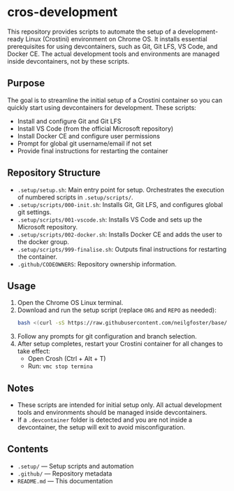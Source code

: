 
# cros-development

This repository provides scripts to automate the setup of a development-ready Linux (Crostini) environment on Chrome OS. It installs essential prerequisites for using devcontainers, such as Git, Git LFS, VS Code, and Docker CE. The actual development tools and environments are managed inside devcontainers, not by these scripts.

## Purpose
The goal is to streamline the initial setup of a Crostini container so you can quickly start using devcontainers for development. These scripts:
- Install and configure Git and Git LFS
- Install VS Code (from the official Microsoft repository)
- Install Docker CE and configure user permissions
- Prompt for global git username/email if not set
- Provide final instructions for restarting the container

## Repository Structure
- `.setup/setup.sh`: Main entry point for setup. Orchestrates the execution of numbered scripts in `.setup/scripts/`.
- `.setup/scripts/000-init.sh`: Installs Git, Git LFS, and configures global git settings.
- `.setup/scripts/001-vscode.sh`: Installs VS Code and sets up the Microsoft repository.
- `.setup/scripts/002-docker.sh`: Installs Docker CE and adds the user to the docker group.
- `.setup/scripts/999-finalise.sh`: Outputs final instructions for restarting the container.
- `.github/CODEOWNERS`: Repository ownership information.

## Usage
1. Open the Chrome OS Linux terminal.
2. Download and run the setup script (replace `ORG` and `REPO` as needed):
	```bash
	bash <(curl -sS https://raw.githubusercontent.com/neilgfoster/base/cros-development/.setup/setup.sh) -o=neilgfoster -r=cros-development
	```
3. Follow any prompts for git configuration and branch selection.
4. After setup completes, restart your Crostini container for all changes to take effect:
	- Open Crosh (Ctrl + Alt + T)
	- Run: `vmc stop termina`

## Notes
- These scripts are intended for initial setup only. All actual development tools and environments should be managed inside devcontainers.
- If a `.devcontainer` folder is detected and you are not inside a devcontainer, the setup will exit to avoid misconfiguration.

## Contents
- `.setup/` — Setup scripts and automation
- `.github/` — Repository metadata
- `README.md` — This documentation